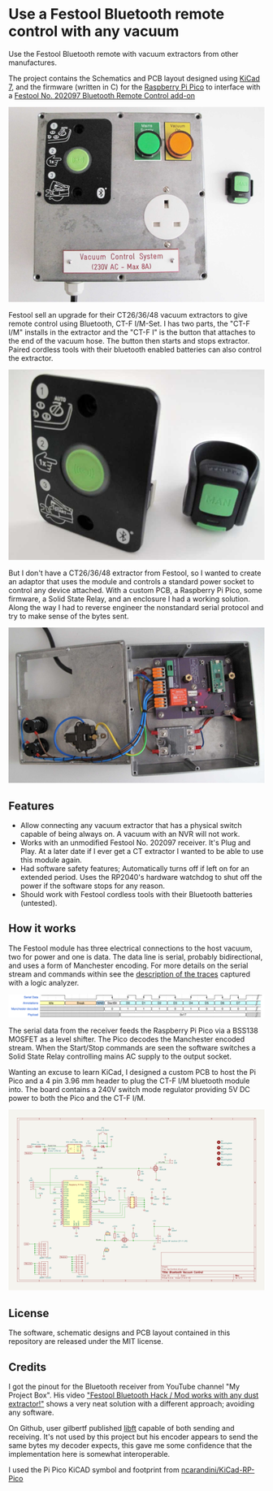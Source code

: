 # Use a Festool Bluetooth remote control with any vacuum

Use the Festool Bluetooth remote with vacuum extractors from other manufactures.

The project contains the Schematics and PCB layout designed using [KiCad 7](https://www.kicad.org/), and the firmware (written in C) for the [Raspberry Pi Pico](https://www.raspberrypi.com/products/raspberry-pi-pico/) to interface with a [Festool No. 202097 Bluetooth Remote Control add-on](https://www.amazon.co.uk/Festool-202097-Remote-Control-Blue/dp/B0794ZWFLR)

![Assembled project](./images/Assembled.jpg)

Festool sell an upgrade for their CT26/36/48 vacuum extractors to give remote control using Bluetooth, CT-F I/M-Set. I has two parts, the "CT-F I/M" installs in the extractor and the "CT-F I" is the button that attaches to the end of the vacuum hose. The button then starts and stops extractor. Paired cordless tools with their bluetooth enabled batteries can also control the extractor.

![Festool's bluetooth kit](./images/CT-FIM.jpg)

But I don't have a CT26/36/48 extractor from Festool, so I wanted to create an adaptor that uses the module and controls a standard power socket to control any device attached. With a custom PCB, a Raspberry Pi Pico, some firmware, a Solid State Relay, and an enclosure I had a working solution.  Along the way I had to reverse engineer the nonstandard serial protocol and try to make sense of the bytes sent.  

![Inside the box](./images/Open.jpg)


## Features
 - Allow connecting any vacuum extractor that has a physical switch capable of being always on.  A vacuum with an NVR will not work. 
 - Works with an unmodified Festool No. 202097 receiver. It's Plug and Play. At a later date if I ever get a CT extractor I wanted to be able to use this module again.
 - Had software safety features; Automatically turns off if left on for an extended period.  Uses the RP2040's hardware watchdog to shut off the power if the software stops for any reason.
 - Should work with Festool cordless tools with their Bluetooth batteries (untested). 


## How it works
The Festool module has three electrical connections to the host vacuum, two for power and one is data. The data line is serial, probably bidirectional, and uses a form of Manchester encoding.  For more details on the serial stream and commands within see the [description of the traces](./software/traces/) captured with a logic analyzer.

![Decoded serial steam](./software/traces/wavedrom.svg)

The serial data from the receiver feeds the Raspberry Pi Pico via a BSS138 MOSFET as a level shifter.  The Pico decodes the Manchester encoded stream. When the Start/Stop commands are seen the software switches a Solid State Relay controlling mains AC supply to the output socket.

Wanting an excuse to learn KiCad, I designed a custom PCB to host the Pi Pico and a 4 pin 3.96 mm header to plug the CT-F I/M bluetooth module into.  The board contains a 240V switch mode regulator providing 5V DC power to both the Pico and the CT-F I/M.

![Circuit schematics diagram](./images/Schematic.png)

## License
The software, schematic designs and PCB layout contained in this repository are released under the MIT license.

## Credits
I got the pinout for the Bluetooth receiver from YouTube channel "My Project Box". His video ["Festool Bluetooth Hack / Mod works with any dust extractor!"](https://www.youtube.com/watch?v=EyrakKOR5tI) shows a very neat solution with a different approach; avoiding any software.

On Github, user gilbertf published [libft](https://github.com/gilbertf/libft) capable of both sending and receiving. It's not used by this project but his encoder appears to send the same bytes my decoder expects, this gave me some confidence that the implementation here is somewhat interoperable.

I used the Pi Pico KiCAD symbol and footprint from [ncarandini/KiCad-RP-Pico](https://github.com/ncarandini/KiCad-RP-Pico)